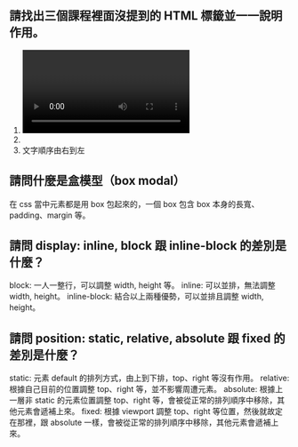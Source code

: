 ## 請找出三個課程裡面沒提到的 HTML 標籤並一一說明作用。
1. <video>	插入 vedio
2. <audio>	插入 audio
3. <bdi> 文字順序由右到左

## 請問什麼是盒模型（box modal）
在 css 當中元素都是用 box 包起來的，一個 box 包含 box 本身的長寬、padding、margin 等。

## 請問 display: inline, block 跟 inline-block 的差別是什麼？
block: 一人一整行，可以調整 width, height 等。
inline: 可以並排，無法調整 width, height。
inline-block: 結合以上兩種優勢，可以並排且調整 width, height。

## 請問 position: static, relative, absolute 跟 fixed 的差別是什麼？
static: 元素 default 的排列方式，由上到下排，top、right 等沒有作用。
relative: 根據自己目前的位置調整 top、right 等，並不影響周遭元素。
absolute: 根據上一層非 static 的元素位置調整 top、right 等，會被從正常的排列順序中移除，其他元素會遞補上來。
fixed: 根據 viewport 調整 top、right 等位置，然後就故定在那裡，跟 absolute 一樣，會被從正常的排列順序中移除，其他元素會遞補上來。